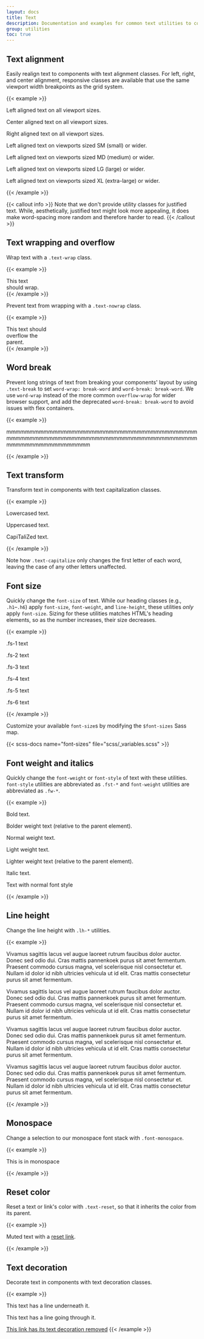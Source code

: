 ```yaml
---
layout: docs
title: Text
description: Documentation and examples for common text utilities to control alignment, wrapping, weight, and more.
group: utilities
toc: true
---
```


## Text alignment

Easily realign text to components with text alignment classes. For left, right, and center alignment, responsive classes are available that use the same viewport width breakpoints as the grid system.

{{< example >}}
<p class="text-left">Left aligned text on all viewport sizes.</p>
<p class="text-center">Center aligned text on all viewport sizes.</p>
<p class="text-end">Right aligned text on all viewport sizes.</p>

<p class="text-sm-left">Left aligned text on viewports sized SM (small) or wider.</p>
<p class="text-md-left">Left aligned text on viewports sized MD (medium) or wider.</p>
<p class="text-lg-left">Left aligned text on viewports sized LG (large) or wider.</p>
<p class="text-xl-left">Left aligned text on viewports sized XL (extra-large) or wider.</p>
{{< /example >}}

{{< callout info >}}
Note that we don't provide utility classes for justified text. While, aesthetically, justified text might look more appealing, it does make word-spacing more random and therefore harder to read.
{{< /callout >}}

## Text wrapping and overflow

Wrap text with a `.text-wrap` class.

{{< example >}}
<div class="badge bg-primary text-wrap" style="width: 6rem;">
  This text should wrap.
</div>
{{< /example >}}

Prevent text from wrapping with a `.text-nowrap` class.

{{< example >}}
<div class="text-nowrap bd-highlight" style="width: 8rem;">
  This text should overflow the parent.
</div>
{{< /example >}}

## Word break

Prevent long strings of text from breaking your components' layout by using `.text-break` to set `word-wrap: break-word` and `word-break: break-word`. We use `word-wrap` instead of the more common `overflow-wrap` for wider browser support, and add the deprecated `word-break: break-word` to avoid issues with flex containers.

{{< example >}}
<p class="text-break">mmmmmmmmmmmmmmmmmmmmmmmmmmmmmmmmmmmmmmmmmmmmmmmmmmmmmmmmmmmmmmmmmmmmmmmmmmmmmmmmmmmmmmmmmmmmmmmmmmmm</p>
{{< /example >}}

## Text transform

Transform text in components with text capitalization classes.

{{< example >}}
<p class="text-lowercase">Lowercased text.</p>
<p class="text-uppercase">Uppercased text.</p>
<p class="text-capitalize">CapiTaliZed text.</p>
{{< /example >}}

Note how `.text-capitalize` only changes the first letter of each word, leaving the case of any other letters unaffected.

## Font size

Quickly change the `font-size` of text. While our heading classes (e.g., `.h1`–`.h6`) apply `font-size`, `font-weight`, and `line-height`, these utilities _only_ apply `font-size`. Sizing for these utilities matches HTML's heading elements, so as the number increases, their size decreases.

{{< example >}}
<p class="fs-1">.fs-1 text</p>
<p class="fs-2">.fs-2 text</p>
<p class="fs-3">.fs-3 text</p>
<p class="fs-4">.fs-4 text</p>
<p class="fs-5">.fs-5 text</p>
<p class="fs-6">.fs-6 text</p>
{{< /example >}}

Customize your available `font-size`s by modifying the `$font-sizes` Sass map.

{{< scss-docs name="font-sizes" file="scss/_variables.scss" >}}

## Font weight and italics

Quickly change the `font-weight` or `font-style` of text with these utilities. `font-style` utilities are abbreviated as `.fst-*` and `font-weight` utilities are abbreviated as `.fw-*`.

{{< example >}}
<p class="fw-bold">Bold text.</p>
<p class="fw-bolder">Bolder weight text (relative to the parent element).</p>
<p class="fw-normal">Normal weight text.</p>
<p class="fw-light">Light weight text.</p>
<p class="fw-lighter">Lighter weight text (relative to the parent element).</p>
<p class="fst-italic">Italic text.</p>
<p class="fst-normal">Text with normal font style</p>
{{< /example >}}

## Line height

Change the line height with `.lh-*` utilities.

{{< example >}}
<p class="lh-1">Vivamus sagittis lacus vel augue laoreet rutrum faucibus dolor auctor. Donec sed odio dui. Cras mattis pannenkoek purus sit amet fermentum. Praesent commodo cursus magna, vel scelerisque nisl consectetur et. Nullam id dolor id nibh ultricies vehicula ut id elit. Cras mattis consectetur purus sit amet fermentum.</p>
<p class="lh-sm">Vivamus sagittis lacus vel augue laoreet rutrum faucibus dolor auctor. Donec sed odio dui. Cras mattis pannenkoek purus sit amet fermentum. Praesent commodo cursus magna, vel scelerisque nisl consectetur et. Nullam id dolor id nibh ultricies vehicula ut id elit. Cras mattis consectetur purus sit amet fermentum.</p>
<p class="lh-base">Vivamus sagittis lacus vel augue laoreet rutrum faucibus dolor auctor. Donec sed odio dui. Cras mattis pannenkoek purus sit amet fermentum. Praesent commodo cursus magna, vel scelerisque nisl consectetur et. Nullam id dolor id nibh ultricies vehicula ut id elit. Cras mattis consectetur purus sit amet fermentum.</p>
<p class="lh-lg">Vivamus sagittis lacus vel augue laoreet rutrum faucibus dolor auctor. Donec sed odio dui. Cras mattis pannenkoek purus sit amet fermentum. Praesent commodo cursus magna, vel scelerisque nisl consectetur et. Nullam id dolor id nibh ultricies vehicula ut id elit. Cras mattis consectetur purus sit amet fermentum.</p>
{{< /example >}}

## Monospace

Change a selection to our monospace font stack with `.font-monospace`.

{{< example >}}
<p class="font-monospace">This is in monospace</p>
{{< /example >}}

## Reset color

Reset a text or link's color with `.text-reset`, so that it inherits the color from its parent.

{{< example >}}
<p class="text-muted">
  Muted text with a <a href="#" class="text-reset">reset link</a>.
</p>
{{< /example >}}

## Text decoration

Decorate text in components with text decoration classes.

{{< example >}}
<p class="text-decoration-underline">This text has a line underneath it.</p>
<p class="text-decoration-line-through">This text has a line going through it.</p>
<a href="#" class="text-decoration-none">This link has its text decoration removed</a>
{{< /example >}}
